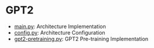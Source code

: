 # GPT2

* [main.py](main.py): Architecture Implementation
* [config.py](config.py): Architecture Configuration
* [gpt2-pretraining.py](gpt2-pretraining.py): GPT2 Pre-training Implementation